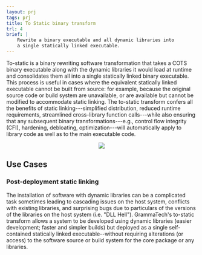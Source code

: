```yaml
---
layout: prj
tags: prj
title: To Static binary transform
trl: 4
brief: |
    Rewrite a binary executable and all dynamic libraries into
    a single statically linked executable.
---
```


To-static is a binary rewriting software transformation that takes a
COTS binary executable along with the dynamic libraries it would load
at runtime and consolidates them all into a single statically linked
binary executable.  This process is useful in cases where the
equivalent statically linked executable cannot be built from source:
for example, because the original source code or build system are
unavailable, or are available but cannot be modified to accommodate
static linking.  The to-static transform confers all the benefits of
static linking---simplified distribution, reduced runtime
requirements, streamlined cross-library function calls---while also
ensuring that any subsequent binary transformations---e.g., control
flow integrity (CFI), hardening, debloating, optimization---will
automatically apply to library code as well as to the main executable
code.

<center>
    <img src="{{ "/img/to-static.svg"|url }}" class="w3-light-grey gt-smaller-on-small w3-padding w3-round">
</center>

## Use Cases

### Post-deployment static linking
The installation of software with dynamic libraries can be a
complicated task sometimes leading to cascading issues on the host
system, conflicts with existing libraries, and surprising bugs due to
particulars of the versions of the libraries on the host system
(i.e. "DLL Hell").  GrammaTech's to-static transform allows a system
to be developed using dynamic libraries (easier development; faster
and simpler builds) but deployed as a single self-contained statically
linked executable--without requiring alterations (or access) to the
software source or build system for the core package or any libraries.

